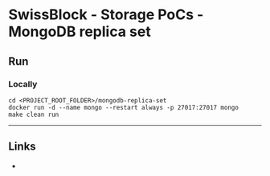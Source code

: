 
# SwissBlock - Storage PoCs - MongoDB replica set

## Run

### Locally
```
cd <PROJECT_ROOT_FOLDER>/mongodb-replica-set
docker run -d --name mongo --restart always -p 27017:27017 mongo
make clean run
```

---

## Links

-
